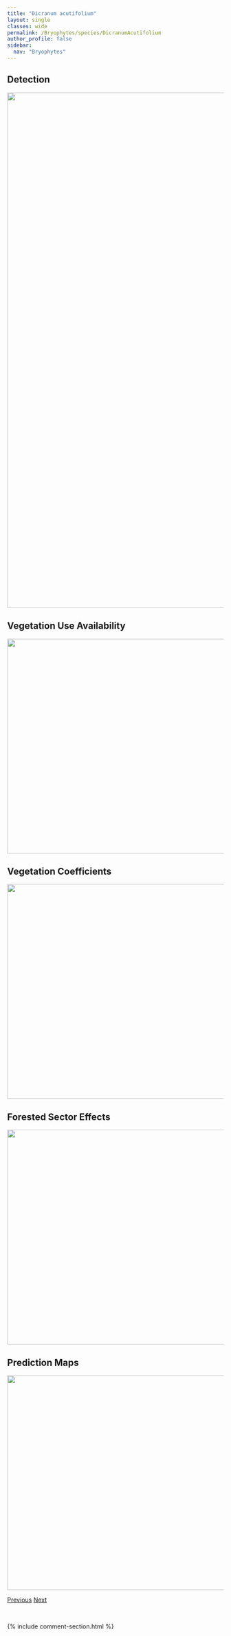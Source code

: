 ```yaml
---
title: "Dicranum acutifolium"
layout: single
classes: wide
permalink: /Bryophytes/species/DicranumAcutifolium
author_profile: false
sidebar:
  nav: "Bryophytes"
---
```


<h2>Detection</h2>

<a href="https://drive.google.com/uc?export=view&id=16a7d5dsPklZSLyABLyEZfEf-gjNFyGwX">
<img src="https://drive.google.com/uc?export=view&id=16a7d5dsPklZSLyABLyEZfEf-gjNFyGwX" height = "1200" width = "800">
</a>


<h2>Vegetation Use Availability</h2>

<a href="https://drive.google.com/uc?export=view&id=1PFn92AtDKAvs1VnAUTfwLvkP7rO_LMSs">
<img src="https://drive.google.com/uc?export=view&id=1PFn92AtDKAvs1VnAUTfwLvkP7rO_LMSs" height = "500" width = "1000">
</a>


<h2>Vegetation Coefficients</h2>

<a href="https://drive.google.com/uc?export=view&id=1UewzP9hfHMmOLtqf5m7q39SnEdDqk80d">
<img src="https://drive.google.com/uc?export=view&id=1UewzP9hfHMmOLtqf5m7q39SnEdDqk80d" height = "500" width = "1000">
</a>


<h2>Forested Sector Effects</h2>

<a href="https://drive.google.com/uc?export=view&id=1VGvL1gIkoSsz5qLzKs35EQTJVq6NsWEJ">
<img src="https://drive.google.com/uc?export=view&id=1VGvL1gIkoSsz5qLzKs35EQTJVq6NsWEJ" height = "500" width = "1000">
</a>


<h2>Prediction Maps</h2>

<a href="https://drive.google.com/uc?export=view&id=1kIAEW61HjGYX6RUlWDVwBWLaoan-rkE3">
<img src="https://drive.google.com/uc?export=view&id=1kIAEW61HjGYX6RUlWDVwBWLaoan-rkE3" height = "500" width = "1000">
</a>


<a href="/DevelopmentWebsite/Bryophytes/species/RhytidiadelphusTriquetrus" class="pagination--pager" title="Rhytidiadelphus triquetrus">Previous</a> <a href="/DevelopmentWebsite/Bryophytes/species/SphagnumRiparium" class="pagination--pager" title="Sphagnum riparium">Next</a>

<p>&nbsp;</p>

{% include comment-section.html %}
